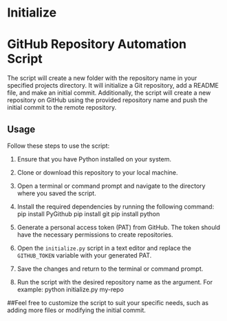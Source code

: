 # Initialize

# GitHub Repository Automation Script

The script will create a new folder with the repository name in your specified projects directory. It will initialize a Git repository, add a README file, and make an initial commit.
Additionally, the script will create a new repository on GitHub using the provided repository name and push the initial commit to the remote repository.

## Usage

Follow these steps to use the script:

1. Ensure that you have Python installed on your system.

2. Clone or download this repository to your local machine.

3. Open a terminal or command prompt and navigate to the directory where you saved the script.

4. Install the required dependencies by running the following command:
pip install PyGithub
pip install git
pip install python

5. Generate a personal access token (PAT) from GitHub. The token should have the necessary permissions to create repositories.

6. Open the `initialize.py` script in a text editor and replace the `GITHUB_TOKEN` variable with your generated PAT.

7. Save the changes and return to the terminal or command prompt.

8. Run the script with the desired repository name as the argument. For example:
python initialize.py my-repo

##Feel free to customize the script to suit your specific needs, such as adding more files or modifying the initial commit.
